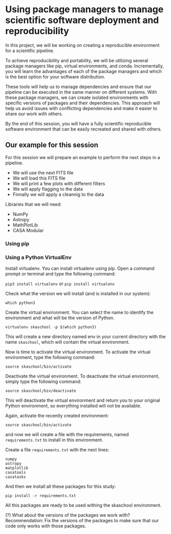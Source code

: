 # Using package managers to manage scientific software deployment and reproducibility

In this project, we will be working on creating a reproducible environment for a scientific pipeline. 

To achieve reproducibility and portability, we will be utilizing several package managers like pip, virtual environments, and conda. Incrementally, you will learn the advantages of each of the package managers and which is the best option for your software distribution.

These tools will help us to manage dependencies and ensure that our pipeline can be executed in the same manner on different systems. With these package managers, we can create isolated environments with specific versions of packages and their dependencies. This approach will help us avoid issues with conflicting dependencies and make it easier to share our work with others. 

By the end of this session, you will have a fully scientific reproducible software environment that can be easily recreated and shared with others.

## Our example for this session

For this session we will prepare an example to perform the next steps in a pipeline.

- We will use the next FITS file
- We will load this FITS file
- We will print a few plots with different filters
- We will apply flagging to the data
- Finnally we will apply a cleannig to the data

Libraries that we will need:

- NumPy
- Astropy
- MathPlotLib
- CASA Modular


### Using pip

### Using a Python VirtualEnv

Install virtualenv. You can install virtualenv using pip. Open a command prompt or terminal and type the following command:

``pip3 install virtualenv`` or ``pip install virtualenv``

Check what the version we will install (and is installed in our system):

``which python3``

Create the virtual environment. You can select the name to identify the environment and what will be the version of Python.

``virtualenv skaschool -p $(which python3)``

This will create a new directory named env in your current directory with the name `skaschool`, which will contain the virtual environment.

Now is time to activate the virtual environment. To activate the virtual environment, type the following command:

``source skaschool/bin/activate``

Deactivate the virtual environment. To deactivate the virtual environment, simply type the following command:

``source skaschool/bin/deactivate``

This will deactivate the virtual environment and return you to your original Python environment, so everything installed will not be available.

Again, activate the recently created environment: 

``source skaschool/bin/activate``

and now we will create a file with the requirements, named `requirements.txt` to install in this environment.

Create a file `requirements.txt` with the next lines:


```
numpy
astropy
matplotlib
casatools
casatasks
```

And then we install all these packages for this study:

```
pip install -r requirements.txt

```

All this packages are ready to be used withing the skaschool environment.

(?) What about the versions of the packages we work with? Recommendation: Fix the versions of the packages to make sure that our code only works with those packages.



